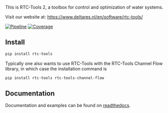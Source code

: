 This is RTC-Tools 2, a toolbox for control and optimization of water systems.

Visit our website at:
	https://www.deltares.nl/en/software/rtc-tools/

[![Pipeline](https://gitlab.com/deltares/rtc-tools/badges/casadi3/pipeline.svg)](https://gitlab.com/deltares/rtc-tools/commits/casadi3)
[![Coverage](https://codecov.io/gl/deltares/rtc-tools/branch/casadi3/graph/badge.svg)](https://codecov.io/gl/deltares/rtc-tools)

## Install

```bash
pip install rtc-tools
```

Typically one also wants to use RTC-Tools with the RTC-Tools Channel Flow library, in which case the installation command is

```bash
pip install rtc-tools rtc-tools-channel-flow
```

## Documentation

Documentation and examples can be found on [readthedocs](https://rtc-tools.readthedocs.io).
